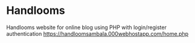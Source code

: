 # Handlooms
Handlooms website for online blog using PHP with login/register authentication
<a href="https://handloomsambala.000webhostapp.com/home.php">https://handloomsambala.000webhostapp.com/home.php</a>
